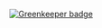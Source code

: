 
[![Greenkeeper badge](https://badges.greenkeeper.io/rsboudreaux/oc-tattoo-redesign.svg)](https://greenkeeper.io/)
